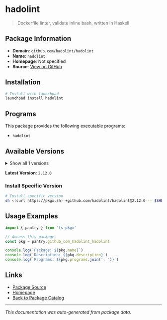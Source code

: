 # hadolint

> Dockerfile linter, validate inline bash, written in Haskell

## Package Information

- **Domain**: `github.com/hadolint/hadolint`
- **Name**: `hadolint`
- **Homepage**: Not specified
- **Source**: [View on GitHub](https://github.com/pkgxdev/pantry/tree/main/projects/github.com/hadolint/hadolint/package.yml)

## Installation

```bash
# Install with launchpad
launchpad install hadolint
```

## Programs

This package provides the following executable programs:

- `hadolint`

## Available Versions

<details>
<summary>Show all 1 versions</summary>

- `2.12.0`

</details>

**Latest Version**: `2.12.0`

### Install Specific Version

```bash
# Install specific version
sh <(curl https://pkgx.sh) +github.com/hadolint/hadolint@2.12.0 -- $SHELL -i
```

## Usage Examples

```typescript
import { pantry } from 'ts-pkgx'

// Access this package
const pkg = pantry.github_com_hadolint_hadolint

console.log(`Package: ${pkg.name}`)
console.log(`Description: ${pkg.description}`)
console.log(`Programs: ${pkg.programs.join(', ')}`)
```

## Links

- [Package Source](https://github.com/pkgxdev/pantry/tree/main/projects/github.com/hadolint/hadolint/package.yml)
- [Homepage](#)
- [Back to Package Catalog](../package-catalog.md)

---

*This documentation was auto-generated from package data.*
